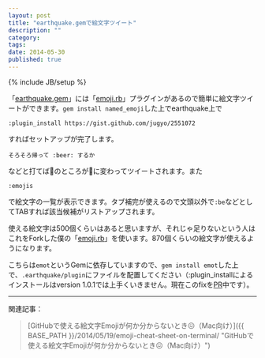 ```yaml
---
layout: post
title: "earthquake.gemで絵文字ツイート"
description: ""
category: 
tags: 
date: 2014-05-30
published: true
---
```

{% include JB/setup %}

「[earthquake.gem](https://github.com/jugyo/earthquake "jugyo/earthquake")」には「[emoji.rb](https://gist.github.com/jugyo/2551072 "emoji.rb")」プラグインがあるので簡単に絵文字ツイートができます。`gem install named_emoji`した上でearthquake上で

    :plugin_install https://gist.github.com/jugyo/2551072

すればセットアップが完了します。

    そろそろ帰って :beer: するか

などと打てば:beer:のところが🍺に変わってツイートされます。また

    :emojis

で絵文字の一覧が表示できます。タブ補完が使えるので文頭以外で`:be`などとしてTABすれば該当候補がリストアップされます。

使える絵文字は500個くらいはあると思いますが、それじゃ足りないという人はこれをForkした僕の「[emoji.rb](https://gist.github.com/melborne/ac7a3613ad5c77387b8c "emoji.rb")」を使います。870個くらいの絵文字が使えるようになります。

こちらは`emot`というGemに依存していますので、`gem install emot`した上で、`.earthquake/plugin`にファイルを配置してください（:plugin_installによるインストールはversion 1.0.1では上手くいきません。現在このfixを[PR](https://github.com/jugyo/earthquake/pull/172)中です）。

---

関連記事：

> [GitHubで使える絵文字Emojiが何か分からないとき😖（Mac向け）]({{ BASE_PATH }}/2014/05/19/emoji-cheat-sheet-on-terminal/ "GitHubで使える絵文字Emojiが何か分からないとき😖（Mac向け）")
